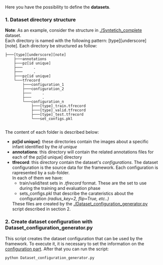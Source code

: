 Here you have the possibility to define the <b>datasets</b>.
 
<h3>1. Dataset directory structure</h3>

<b>Note</b>: As an example, consider the structure in <a href="./Syntetich_complete">./Syntetich_complete</a> dataset.
<br>
Each directory is named with the following pattern: [type][underscore][note]. Each directory be structured as follow:

```
├───[type][underscore][note]
	├───annotations
	├───pz[id unique]
	├───     .
	├───     .
	├───pz[id unique]
	└───tfrecord
		├───configuration_1
		├───configuration_2
		├───     .
		├───     .
		└───configuration_n
			├───[type]_train.tfrecord
			├───[type]_valid.tfrecord
			├───[type]_test.tfrecord
			└───set_configs.pkl
				
```

The content of each folder is described below:

<ul>
	<li><b>pz[id unique]</b>: these directories contain the images about a specific infant identified by the <i>id unique</i></li>
	<li><b>annotations</b>: this directory will contain the related annotations files for each of the pz[id unique] directory</li>
	<li><b>tfrecord</b>: this directory contain the dataset's <i>configurations</i>. The dataset configuration is the source data for the framework.
	Each configuration is rapresented by a sub-folder.<br>
	In each of them we have:
	<ul>
		<li>train/valid/test sets in <i>.tfrecord</i> format. These are the set to use during the training and evaluation phase</li>
		<li>sets_configs.pkl that describe the carateristics about the configuration <i>(radius_key=2, flip=True, etc..)</i></li>
	</ul>
	These files are created by the <a href="./Dataset_configuration_generator.py"> ./Dataset_configuration_generator.py </a> script described in section 2.</li>
</ul>

<h3>2. Create dataset configuration with Dataset_configuration_generator.py</h3>

This script creates the dataset configuration that can be used by the framework.
To execute it, it is necessary to set the information on the <a href="./Dataset_configuration_generator.py#L343"> configuration part</a>. After that you can run the script:
```
python Dataset_configuration_generator.py
```
